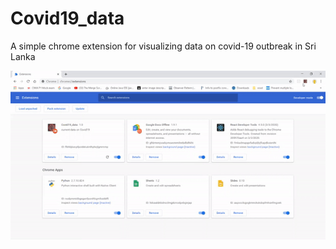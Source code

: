 # Covid19_data
A simple chrome extension for visualizing data on covid-19 outbreak in Sri Lanka

![](ezgif.com-video-to-gif.gif)
